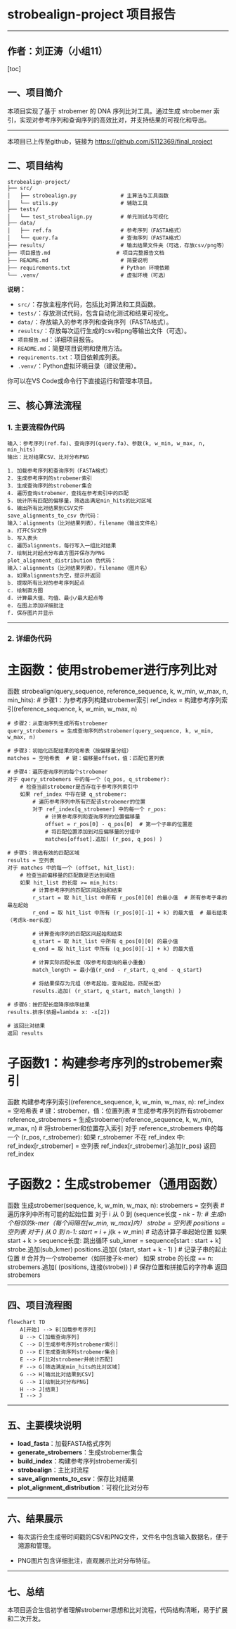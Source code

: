 # strobealign-project 项目报告

---
## 作者：刘正涛（小组11）

[toc]



## 一、项目简介

本项目实现了基于 strobemer 的 DNA 序列比对工具。通过生成 strobemer 索引，实现对参考序列和查询序列的高效比对，并支持结果的可视化和导出。

---
本项目已上传至github，链接为 https://github.com/5112369/final_project
## 二、项目结构

```
strobealign-project/
├── src/
│   ├── strobealign.py              # 主算法与工具函数
│   └── utils.py                    # 辅助工具
├── tests/
│   └── test_strobealign.py         # 单元测试与可视化
├── data/
│   ├── ref.fa                      # 参考序列（FASTA格式）
│   └── query.fa                    # 查询序列（FASTA格式）
├── results/                        # 输出结果文件夹（可选，存放csv/png等）
├── 项目报告.md                     # 项目完整报告文档
├── README.md                       # 简要说明
├── requirements.txt                # Python 环境依赖
└── .venv/                          # 虚拟环境（可选）
```

**说明：**
- `src/`：存放主程序代码，包括比对算法和工具函数。
- `tests/`：存放测试代码，包含自动化测试和结果可视化。
- `data/`：存放输入的参考序列和查询序列（FASTA格式）。
- `results/`：存放每次运行生成的csv和png等输出文件（可选）。
- `项目报告.md`：详细项目报告。
- `README.md`：简要项目说明和使用方法。
- `requirements.txt`：项目依赖库列表。
- `.venv/`：Python虚拟环境目录（建议使用）。

你可以在VS Code或命令行下直接运行和管理本项目。
## 三、核心算法流程

### 1. 主要流程伪代码

```plaintext
输入：参考序列(ref.fa)、查询序列(query.fa)、参数(k, w_min, w_max, n, min_hits)
输出：比对结果CSV、比对分布PNG

1. 加载参考序列和查询序列（FASTA格式）
2. 生成参考序列的strobemer索引
3. 生成查询序列的strobemer集合
4. 遍历查询strobemer，查找在参考索引中的匹配
5. 统计所有匹配的偏移量，筛选出满足min_hits的比对区域
6. 输出所有比对结果到CSV文件
save_alignments_to_csv 伪代码：
输入：alignments（比对结果列表），filename（输出文件名）
a. 打开CSV文件
b. 写入表头
c. 遍历alignments，每行写入一组比对结果
7. 绘制比对起点分布直方图并保存为PNG
plot_alignment_distribution 伪代码：
输入：alignments（比对结果列表），filename（图片名）
a. 如果alignments为空，提示并返回
b. 提取所有比对的参考序列起点
c. 绘制直方图
d. 计算最大值、均值、最小/最大起点等
e. 在图上添加详细批注
f. 保存图片并显示

```

---

### 2. 详细伪代码

# 主函数：使用strobemer进行序列比对
函数 strobealign(query_sequence, reference_sequence, k, w_min, w_max, n, min_hits):
    # 步骤1：为参考序列构建strobemer索引
    ref_index = 构建参考序列索引(reference_sequence, k, w_min, w_max, n)
    
    # 步骤2：从查询序列生成所有strobemer
    query_strobemers = 生成查询序列的strobemer(query_sequence, k, w_min, w_max, n)
    
    # 步骤3：初始化匹配结果的哈希表（按偏移量分组）
    matches = 空哈希表  # 键：偏移量offset，值：匹配位置列表
    
    # 步骤4：遍历查询序列的每个strobemer
    对于 query_strobemers 中的每一个 (q_pos, q_strobemer):
        # 检查当前strobemer是否存在于参考序列索引中
        如果 ref_index 中存在键 q_strobemer:
            # 遍历参考序列中所有匹配该strobemer的位置
            对于 ref_index[q_strobemer] 中的每一个 r_pos:
                # 计算参考序列和查询序列的位置偏移量
                offset = r_pos[0] - q_pos[0]  # 第一个子串的位置差
                # 将匹配位置添加到对应偏移量的分组中
                matches[offset].追加( (r_pos, q_pos) )
    
    # 步骤5：筛选有效的匹配区域
    results = 空列表
    对于 matches 中的每一个 (offset, hit_list):
        # 检查当前偏移量的匹配数是否达到阈值
        如果 hit_list 的长度 >= min_hits:
            # 计算参考序列的匹配区间起始和结束
            r_start = 取 hit_list 中所有 r_pos[0][0] 的最小值  # 所有参考子串的最左起始
            r_end = 取 hit_list 中所有 (r_pos[0][-1] + k) 的最大值  # 最右结束（考虑k-mer长度）
            
            # 计算查询序列的匹配区间起始和结束
            q_start = 取 hit_list 中所有 q_pos[0][0] 的最小值
            q_end = 取 hit_list 中所有 (q_pos[0][-1] + k) 的最大值
            
            # 计算实际匹配长度（取参考和查询的最小重叠）
            match_length = 最小值(r_end - r_start, q_end - q_start)
            
            # 将结果保存为元组（参考起始，查询起始，匹配长度）
            results.追加( (r_start, q_start, match_length) )
    
    # 步骤6：按匹配长度降序排序结果
    results.排序(依据=lambda x: -x[2])
    
    # 返回比对结果
    返回 results


# 子函数1：构建参考序列的strobemer索引
函数 构建参考序列索引(reference_sequence, k, w_min, w_max, n):
    ref_index = 空哈希表  # 键：strobemer，值：位置列表
    # 生成参考序列的所有strobemer
    reference_strobemers = 生成strobemer(reference_sequence, k, w_min, w_max, n)
    # 将strobemer和位置存入索引
    对于 reference_strobemers 中的每一个 (r_pos, r_strobemer):
        如果 r_strobemer 不在 ref_index 中:
            ref_index[r_strobemer] = 空列表
        ref_index[r_strobemer].追加(r_pos)
    返回 ref_index


# 子函数2：生成strobemer（通用函数）
函数 生成strobemer(sequence, k, w_min, w_max, n):
    strobemers = 空列表
    # 遍历序列中所有可能的起始位置
    对于 i 从 0 到 (sequence长度 - n*k - 1):
        # 生成n个相邻的k-mer（每个间隔在[w_min, w_max]内）
        strobe = 空列表
        positions = 空列表
        对于 j 从 0 到 n-1:
            start = i + j*(k + w_min)  # 动态计算子串起始位置
            如果 start + k > sequence长度:
                跳出循环
            sub_kmer = sequence[start : start + k]
            strobe.追加(sub_kmer)
            positions.追加( (start, start + k - 1) )  # 记录子串的起止位置
        # 合并为一个strobemer（如拼接子k-mer）
        如果 strobe 的长度 == n:
            strobemers.追加( (positions, 连接(strobe)) )  # 保存位置和拼接后的字符串
    返回 strobemers

---

## 四、项目流程图

```mermaid
flowchart TD
    A[开始] --> B[加载参考序列]
    B --> C[加载查询序列]
    C --> D[生成参考序列strobemer索引]
    D --> E[生成查询序列strobemer集合]
    E --> F[比对strobemer并统计匹配]
    F --> G[筛选满足min_hits的比对区域]
    G --> H[输出比对结果到CSV]
    G --> I[绘制比对分布PNG]
    H --> J[结束]
    I --> J
```

---

## 五、主要模块说明

- **load_fasta**：加载FASTA格式序列
- **generate_strobemers**：生成strobemer集合
- **build_index**：构建参考序列strobemer索引
- **strobealign**：主比对流程
- **save_alignments_to_csv**：保存比对结果
- **plot_alignment_distribution**：可视化比对分布

---

## 六、结果展示

- 每次运行会生成带时间戳的CSV和PNG文件，文件名中包含输入数据名，便于溯源和管理。

- PNG图片包含详细批注，直观展示比对分布特征。

---

## 七、总结

本项目适合生信初学者理解strobemer思想和比对流程，代码结构清晰，易于扩展和二次开发。